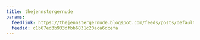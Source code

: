 ```yaml
---
title: thejennstergernude
params:
  feedlink: https://thejennstergernude.blogspot.com/feeds/posts/default
  feedid: c1b67ed3b933dfbb6831c20aca6dcefa
---
```

